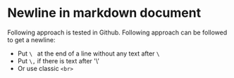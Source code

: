 
# Newline in markdown document
Following approach is tested in Github. Following approach can be followed to get a newline:
- Put `\ ` at the end of a line without any text after `\` 
- Put `\,` if there is text after '\\'
- Or use classic `<br>`
